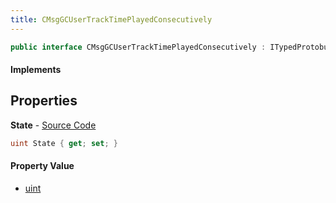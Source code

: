 ```yaml
---
title: CMsgGCUserTrackTimePlayedConsecutively
---
```


```csharp
public interface CMsgGCUserTrackTimePlayedConsecutively : ITypedProtobuf<CMsgGCUserTrackTimePlayedConsecutively>, INativeHandle
```

#### Implements

## Properties

**State** - [Source Code](https://github.com/swiftly-solution/swiftlys2/blob/master/managed/src/SwiftlyS2.Generated/Protobufs/Interfaces/CMsgGCUserTrackTimePlayedConsecutively.cs#L13)

```csharp
uint State { get; set; }
```

#### Property Value

- [uint](https://learn.microsoft.com/dotnet/api/system.uint32)


